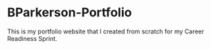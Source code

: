 # BParkerson-Portfolio
This is my portfolio website that I created from scratch for my Career Readiness Sprint.

